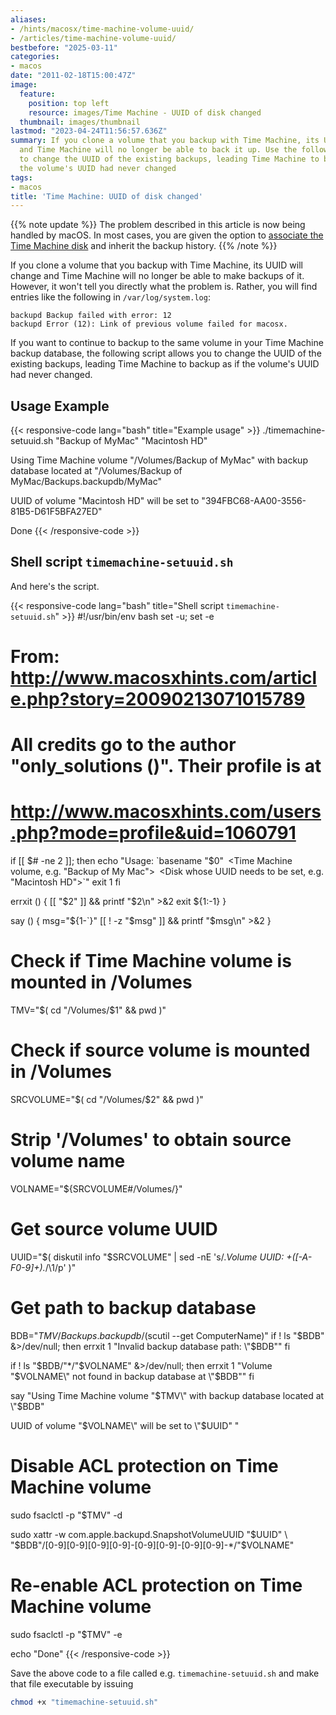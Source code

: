 ```yaml
---
aliases:
- /hints/macosx/time-machine-volume-uuid/
- /articles/time-machine-volume-uuid/
bestbefore: "2025-03-11"
categories:
- macos
date: "2011-02-18T15:00:47Z"
image:
  feature:
    position: top left
    resource: images/Time Machine - UUID of disk changed
  thumbnail: images/thumbnail
lastmod: "2023-04-24T11:56:57.636Z"
summary: If you clone a volume that you backup with Time Machine, its UUID will change
  and Time Machine will no longer be able to back it up. Use the following script
  to change the UUID of the existing backups, leading Time Machine to backup as if
  the volume's UUID had never changed
tags:
- macos
title: 'Time Machine: UUID of disk changed'
---
```


{{% note update %}}
The problem described in this article is now being handled by macOS. In most cases, you are given the option to [associate the Time Machine disk](/articles/time-machine-inherit-backup-using-tmutil/) and inherit the backup history.
{{% /note %}}

If you clone a volume that you backup with Time Machine, its UUID will change and Time Machine will no longer be able to make backups of it. However, it won't tell you directly what the problem is. Rather, you will find entries like the following in `/var/log/system.log`:

``` plain
backupd Backup failed with error: 12
backupd Error (12): Link of previous volume failed for macosx.
```

If you want to continue to backup to the same volume in your Time Machine backup database, the following script allows you to change the UUID of the existing backups, leading Time Machine to backup as if the volume's UUID had never changed.

## Usage Example

{{< responsive-code lang="bash" title="Example usage" >}}
./timemachine-setuuid.sh "Backup of MyMac" "Macintosh HD"

Using Time Machine volume
  "/Volumes/Backup of MyMac"
with backup database located at
  "/Volumes/Backup of MyMac/Backups.backupdb/MyMac"

UUID of volume "Macintosh HD" will be set to "394FBC68-AA00-3556-81B5-D61F5BFA27ED"

Done
{{< /responsive-code >}}

## Shell script `timemachine-setuuid.sh`

And here's the script. 

{{< responsive-code lang="bash" title="Shell script `timemachine-setuuid.sh`" >}}
#!/usr/bin/env bash
set -u; set -e

# From: http://www.macosxhints.com/article.php?story=20090213071015789
# All credits go to the author "only_solutions ()". Their profile is at
# http://www.macosxhints.com/users.php?mode=profile&uid=1060791

if [[ $# -ne 2 ]]; then
    echo "Usage: `basename "$0"` `<Time Machine volume, e.g. \"Backup of My Mac\">` `<Disk whose UUID needs to be set, e.g. \"Macintosh HD\">`"
		exit 1
fi

errxit () {
    [[ "$2" ]] && printf "$2\n" >&2
    exit ${1:-1}
}

say () {
    msg="${1-`}"
    [[ ! -z "$msg" ]] && printf "$msg\n" >&2
}

# Check if Time Machine volume is mounted in /Volumes
TMV="$( cd "/Volumes/$1" && pwd )"

# Check if source volume is mounted in /Volumes
SRCVOLUME="$( cd "/Volumes/$2" && pwd )"

# Strip '/Volumes' to obtain source volume name
VOLNAME="${SRCVOLUME#/Volumes/}"

# Get source volume UUID
UUID="$( diskutil info "$SRCVOLUME" | sed -nE 's/.*Volume UUID: +([-A-F0-9]+).*/\1/p' )"

# Get path to backup database
BDB="$TMV/Backups.backupdb/$(scutil --get ComputerName)"
if ! ls "$BDB" &>/dev/null; then
    errxit 1 "Invalid backup database path:
  \"$BDB\""
fi

if ! ls "$BDB/"*/"$VOLNAME" &>/dev/null; then
    errxit 1 "Volume \"$VOLNAME\" not found in backup database at
  \"$BDB\""
fi

say "Using Time Machine volume
  \"$TMV\"
with backup database located at
  \"$BDB\"

UUID of volume \"$VOLNAME\" will be set to \"$UUID\"
"

# Disable ACL protection on Time Machine volume
sudo fsaclctl -p "$TMV" -d

sudo xattr -w com.apple.backupd.SnapshotVolumeUUID "$UUID" \
    "$BDB"/[0-9][0-9][0-9][0-9]-[0-9][0-9]-[0-9][0-9]-*/"$VOLNAME"

# Re-enable ACL protection on Time Machine volume
sudo fsaclctl -p "$TMV" -e

echo "Done"
{{< /responsive-code >}}

Save the above code to a file called e.g. `timemachine-setuuid.sh` and make that file executable by issuing

``` bash
chmod +x "timemachine-setuuid.sh"
```
